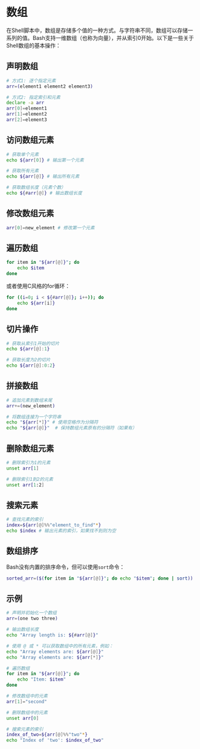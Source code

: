 # 数组

在Shell脚本中，数组是存储多个值的一种方式。与字符串不同，数组可以存储一系列的值。Bash支持一维数组（也称为向量），并从索引0开始。以下是一些关于Shell数组的基本操作：

## 声明数组

```bash
# 方式1: 逐个指定元素
arr=(element1 element2 element3)

# 方式2: 指定索引和元素
declare -a arr
arr[0]=element1
arr[1]=element2
arr[2]=element3
```

## 访问数组元素

```bash
# 获取单个元素
echo ${arr[0]} # 输出第一个元素

# 获取所有元素
echo ${arr[@]} # 输出所有元素

# 获取数组长度（元素个数）
echo ${#arr[@]} # 输出数组长度
```

## 修改数组元素

```bash
arr[0]=new_element # 修改第一个元素
```

## 遍历数组

```bash
for item in "${arr[@]}"; do
    echo $item
done
```

或者使用C风格的for循环：

```bash
for ((i=0; i < ${#arr[@]}; i++)); do
    echo ${arr[i]}
done
```

## 切片操作

```bash
# 获取从索引1开始的切片
echo ${arr[@]:1}

# 获取长度为2的切片
echo ${arr[@]:0:2}
```

## 拼接数组

```bash
# 追加元素到数组末尾
arr+=(new_element)

# 将数组连接为一个字符串
echo "${arr[*]}" # 使用空格作为分隔符
echo "${arr[@]}"  # 保持数组元素原有的分隔符（如果有）
```

## 删除数组元素

```bash
# 删除索引为1的元素
unset arr[1]

# 删除索引1到2的元素
unset arr[1:2]
```

## 搜索元素

```bash
# 查找元素的索引
index=${arr[@]%%"element_to_find"*}
echo $index # 输出元素的索引，如果找不到则为空
```

## 数组排序

Bash没有内置的排序命令，但可以使用`sort`命令：

```bash
sorted_arr=($(for item in "${arr[@]}"; do echo "$item"; done | sort))
```

## 示例

```bash
# 声明并初始化一个数组
arr=(one two three)

# 输出数组长度
echo "Array length is: ${#arr[@]}"

# 使用 @ 或 * 可以获取数组中的所有元素，例如：
echo "Array elements are: ${arr[@]}"
echo "Array elements are: ${arr[*]}"

# 遍历数组
for item in "${arr[@]}"; do
    echo "Item: $item"
done

# 修改数组中的元素
arr[1]="second"

# 删除数组中的元素
unset arr[0]

# 搜索元素的索引
index_of_two=${arr[@]%%"two"*}
echo "Index of 'two': $index_of_two"
```
